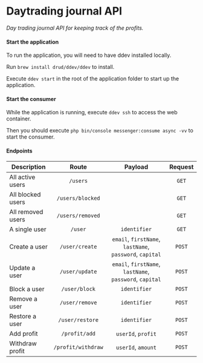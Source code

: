 # Daytrading journal API
*Day trading journal API for keeping track of the profits.*

#### Start the application
To run the application, you will need to have ddev installed locally.

Run `brew install drud/ddev/ddev` to install.

Execute `ddev start` in the root of the application folder to start up the application.

#### Start the consumer
While the application is running, execute `ddev ssh` to access the web container.

Then you should execute `php bin/console messenger:consume async -vv` to start the consumer.

#### Endpoints

| Description       | Route              | Payload                                                 | Request |
| ------------------|:--------------:    | :-----------------------------------------------------: | :------:|
| All active users  | `/users`           |                                                         | `GET`   |
| All blocked users | `/users/blocked`   |                                                         | `GET`   |
| All removed users | `/users/removed`   |                                                         | `GET`   |
| A single user     | `/user`            | `identifier`                                            | `GET`   |
| Create a user     | `/user/create`     | `email`, `firstName`, `lastName`, `password`, `capital` | `POST`  |
| Update a user     | `/user/update`     | `email`, `firstName`, `lastName`, `password`, `capital` | `POST`  |
| Block a user      | `/user/block`      | `identifier`                                            | `POST`  |
| Remove a user     | `/user/remove`     | `identifier`                                            | `POST`  |
| Restore a user    | `/user/restore`    | `identifier`                                            | `POST`  |
| Add profit        | `/profit/add`      | `userId`, `profit`                                      | `POST`  |
| Withdraw profit   | `/profit/withdraw` | `userId`, `amount`                                      | `POST`  |
